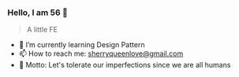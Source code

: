 ### Hello, I am 56 🧐
> A little FE
- 🌱 I’m currently learning Design Pattern
- 📫 How to reach me: [sherryqueenlove@gmail.com](mail://sherryqueenlove@gmail.com)
- 💬 Motto: Let's tolerate our imperfections since we are all humans

<!--
**SherryQueen/SherryQueen** is a ✨ _special_ ✨ repository because its `README.md` (this file) appears on your GitHub profile.

Here are some ideas to get you started:

- 🔭 I’m currently working on ...
- 🌱 I’m currently learning ...
- 👯 I’m looking to collaborate on ...
- 🤔 I’m looking for help with ...
- 💬 Ask me about ...
- 📫 How to reach me: ...
- 😄 Pronouns: ...
- ⚡ Fun fact: ...
-->
